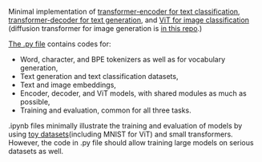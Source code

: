 Minimal implementation of [transformer-encoder for text classification](https://github.com/u84819482/Nano-transformer/blob/main/transformer_encoder_text_classification.ipynb), [transformer-decoder for text generation](https://github.com/u84819482/Nano-transformer/blob/main/transformer_decoder_text%20_generation.ipynb), and [ViT for image classification](https://github.com/u84819482/Nano-transformer/blob/main/vision_transformer_image_classification.ipynb) (diffusion transformer for image generation is [in this repo](https://github.com/u84819482/Nano-diffusion).)

[The .py file](https://github.com/u84819482/Nano-transformer/blob/main/transformer_utils.py) contains codes for: 
- Word, character, and BPE tokenizers as well as for vocabulary generation,
- Text generation and text classification datasets,
- Text and image embeddings,
- Encoder, decoder, and ViT models, with shared modules as much as possible,
- Training and evaluation, common for all three tasks.

.ipynb files minimally illustrate the training and evaluation of models by using [toy datasets](https://github.com/u84819482/Nano-transformer/tree/main/training%20data)(including MNIST for ViT) and small transformers. However, the code in .py file should allow training large models on serious datasets as well.
